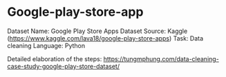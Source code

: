 # Google-play-store-app

Dataset Name: Google Play Store Apps
Dataset Source: Kaggle (https://www.kaggle.com/lava18/google-play-store-apps)
Task: Data cleaning
Language: Python

Detailed elaboration of the steps: https://tungmphung.com/data-cleaning-case-study-google-play-store-dataset/
